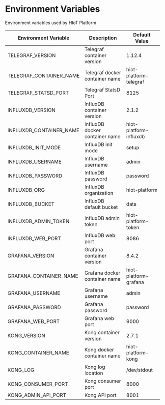 # Environment Variables

Environment variables used by HIoT Platform

| Environment Variable    | Description                    | Default Value |
|-------------------------|--------------------------------|------------------------|
| TELEGRAF_VERSION        | Telegraf container version     | 1.12.4                 |
| TELEGRAF_CONTAINER_NAME | Telegraf docker container name | hiot-platform-telegraf |
| TELEGRAF_STATSD_PORT    | Telegraf StatsD Port           | 8125                   |
| INFLUXDB_VERSION        | InfluxDB container version     | 2.1.2                  |
| INFLUXDB_CONTAINER_NAME | InfluxDB docker container name | hiot-platform-influxdb |
| INFLUXDB_INIT_MODE      | InfluxDB init mode             | setup                  |
| INFLUXDB_USERNAME       | InfluxDB username              | admin                  |
| INFLUXDB_PASSWORD       | InfluxDB password              | password               |
| INFLUXDB_ORG            | InfluxDB organization          | hiot-platform          |
| INFLUXDB_BUCKET         | InfluxDB default bucket        | data                   |
| INFLUXDB_ADMIN_TOKEN    | InfluxDB admin token           | hiot-platform-token    |
| INFLUXDB_WEB_PORT       | InfluxDB web port              | 8086                   |
| GRAFANA_VERSION         | Grafana container version      | 8.4.2                  |
| GRAFANA_CONTAINER_NAME  | Grafana docker container name  | hiot-platform-grafana  |
| GRAFANA_USERNAME        | Grafana username               | admin                  |
| GRAFANA_PASSWORD        | Grafana password               | password               |
| GRAFANA_WEB_PORT        | Grafana web port               | 9000                   |
| KONG_VERSION            | Kong container version         | 2.7.1                  |
| KONG_CONTAINER_NAME     | Kong docker container name     | hiot-platform-kong     |
| KONG_LOG                | Kong log location              | /dev/stdout            |
| KONG_CONSUMER_PORT      | Kong consumer port             | 8000                   |
| KONG_ADMIN_API_PORT     | Kong API port                  | 8001                   |